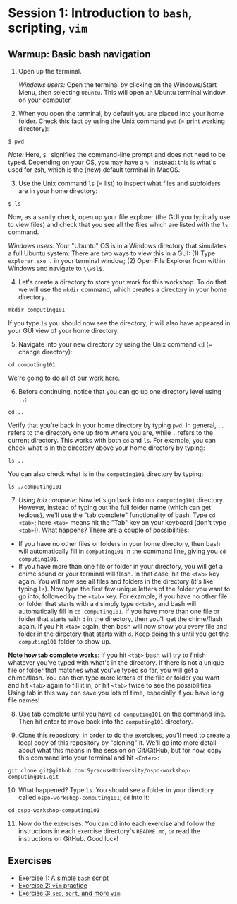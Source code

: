# Session 1: Introduction to `bash`, scripting, `vim`

## Warmup: Basic bash navigation

1. Open up the terminal.

   *Windows users:* Open the terminal by clicking on the Windows/Start Menu, then selecting `Ubuntu`. This will open an Ubuntu terminal window on your computer.

2. When you open the terminal, by default you are placed into your home folder. Check this fact by using the Unix command `pwd` (= print working directory):
```
$ pwd
```
   
   *Note:* Here, `$ ` signifies the command-line prompt and does not need to be typed. Depending on your OS, you may have a `% ` instead: this is what's used for zsh, which is the (new) default terminal in MacOS.

3. Use the Unix command `ls` (= list) to inspect what files and subfolders are in your home directory:
```
$ ls
``` 

Now, as a sanity check, open up your file explorer (the GUI you typically use to view files) and check that you see all the files which are listed with the `ls` command.

   *Windows users:* Your "Ubuntu" OS is in a Windows directory that simulates a full Ubuntu system. There are two ways to view this in a GUI: (1) Type `explorer.exe .` in your terminal window; (2) Open File Explorer from within Windows and navigate to `\\wsl$`.
   
4. Let's create a directory to store your work for this workshop. To do that we will use the `mkdir` command, which creates a directory in your home directory.
```
mkdir computing101
```
   If you type `ls` you should now see the directory; it will also have appeared in your GUI view of your home directory.

5. Navigate into your new directory by using the Unix command `cd` (= change directory):
```
cd computing101
```
  We're going to do all of our work here.

6. Before continuing, notice that you can go up one directory level using `..`:
```
cd ..
```
   Verify that you're back in your home directory by typing `pwd`. In general, `..` refers to the directory one up from where you are, while `.` refers to the current directory. This works with both `cd` and `ls`. For example, you can check what is in the directory above your home directory by typing:
```
ls ..
```
  You can also check what is in the `computing101` directory by typing:
 ```
 ls ./computing101
 ```
 
 7. *Using tab complete*: Now let's go back into our `computing101` directory. However, instead of typing out the full folder name (which can get tedious), we'll use the "tab complete" functionality of bash. Type `cd <tab>`; here `<tab>` means hit the "Tab" key on your keyboard (don't type `<tab>`!). What happens? There are a couple of possibilities:
   * If you have no other files or folders in your home directory, then bash will automatically fill in `computing101` in the command line, giving you `cd computing101`.
   * If you have more than one file or folder in your directory, you will get a chime sound or your terminal will flash. In that case, hit the `<tab>` key again. You will now see all files and folders in the directory (it's like typing `ls`). Now type the first few unique letters of the folder you want to go into, followed by the `<tab>` key. For example, if you have no other file or folder that starts with a `d` simply type `d<tab>`, and bash will automatically fill in `cd computing101`. If you have more than one file or folder that starts with `d` in the directory, then you'll get the chime/flash again. If you hit `<tab>` again, then bash will now show you every file and folder in the directory that starts with `d`. Keep doing this until you get the `computing101` folder to show up.

   **Note how tab complete works**: If you hit `<tab>` bash will try to finish whatever you've typed with what's in the directory. If there is not a unique file or folder that matches what you've typed so far, you will get a chime/flash. You can then type more letters of the file or folder you want and hit `<tab>` again to fill it in, or hit `<tab>` twice to see the possibilities. Using tab in this way can save you lots of time, especially if you have long file names!

8. Use tab complete until you have `cd computing101` on the command line. Then hit enter to move back into the `computing101` directory.

9. Clone this repository: in order to do the exercises, you'll need to create a local copy of this repository by "cloning" it. We'll go into more detail about what this means in the session on Git/GitHub, but for now, copy this command into your terminal and hit `<Enter>`:
```
git clone git@github.com:SyracuseUniversity/ospo-workshop-computing101.git
```

10. What happened? Type `ls`. You should see a folder in your directory called `ospo-workshop-computing101`; `cd` into it:

```
cd ospo-workshop-computing101
```

11. Now do the exercises. You can cd into each exercise and follow the instructions in each exercise directory's `README.md`, or read the instructions on GitHub. Good luck!

## Exercises

* [Exercise 1: A simple `bash` script](exercise1/README.md)
* [Exercise 2: `vim` practice](exercise2/README.md)
* [Exercise 3: `sed`, `sort`, and more `vim`](exercise3/README.md)
